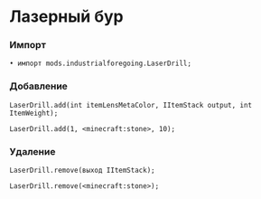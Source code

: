 # Лазерный бур

### Импорт

```zenscript
• импорт mods.industrialforegoing.LaserDrill;
```

### Добавление

```zenscript
LaserDrill.add(int itemLensMetaColor, IItemStack output, int ItemWeight);

LaserDrill.add(1, <minecraft:stone>, 10);
```

### Удаление

```zenscript
LaserDrill.remove(выход IItemStack);

LaserDrill.remove(<minecraft:stone>);
```